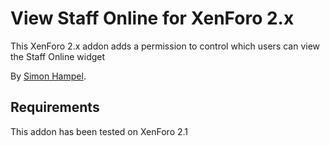 View Staff Online for XenForo 2.x
=================================

This XenForo 2.x addon adds a permission to control which users can view the Staff Online widget

By [Simon Hampel](https://twitter.com/SimonHampel).

Requirements
------------

This addon has been tested on XenForo 2.1
